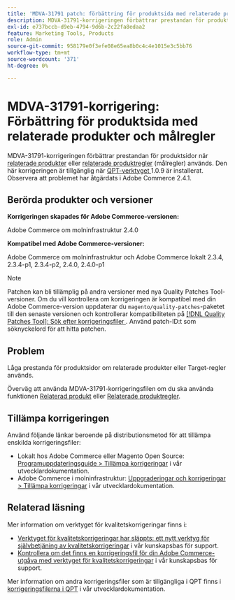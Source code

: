 ```yaml
---
title: 'MDVA-31791 patch: förbättring för produktsida med relaterade produkter och målregler'
description: MDVA-31791-korrigeringen förbättrar prestandan för produktsidor när [Relaterade produkter](https://docs.magento.com/user-guide/catalog/settings-advanced-related-products.html) eller [Relaterade produkter, regler](https://docs.magento.com/user-guide/marketing/product-related-rules.html) (målregler) används. Den här korrigeringen är tillgänglig när [QPT-verktyget (Quality Patches Tool)](/help/announcements/adobe-commerce-announcements/magento-quality-patches-released-new-tool-to-self-serve-quality-patches.md) 1.0.9 är installerat. Observera att problemet har åtgärdats i Adobe Commerce 2.4.1.
exl-id: e737bccb-d9eb-4794-9d6b-2c22fa8edaa2
feature: Marketing Tools, Products
role: Admin
source-git-commit: 958179e0f3efe08e65ea8b0c4c4e1015e3c5bb76
workflow-type: tm+mt
source-wordcount: '371'
ht-degree: 0%

---
```


# MDVA-31791-korrigering: Förbättring för produktsida med relaterade produkter och målregler

MDVA-31791-korrigeringen förbättrar prestandan för produktsidor när [relaterade produkter](https://docs.magento.com/user-guide/catalog/settings-advanced-related-products.html) eller [relaterade produktregler](https://docs.magento.com/user-guide/marketing/product-related-rules.html) (målregler) används. Den här korrigeringen är tillgänglig när [QPT-verktyget ](/help/announcements/adobe-commerce-announcements/magento-quality-patches-released-new-tool-to-self-serve-quality-patches.md) 1.0.9 är installerat. Observera att problemet har åtgärdats i Adobe Commerce 2.4.1.

## Berörda produkter och versioner

**Korrigeringen skapades för Adobe Commerce-versionen:**

Adobe Commerce om molninfrastruktur 2.4.0

**Kompatibel med Adobe Commerce-versioner:**

Adobe Commerce om molninfrastruktur och Adobe Commerce lokalt 2.3.4, 2.3.4-p1, 2.3.4-p2, 2.4.0, 2.4.0-p1

>[!NOTE]
>
>Patchen kan bli tillämplig på andra versioner med nya Quality Patches Tool-versioner. Om du vill kontrollera om korrigeringen är kompatibel med din Adobe Commerce-version uppdaterar du `magento/quality-patches`-paketet till den senaste versionen och kontrollerar kompatibiliteten på [[!DNL Quality Patches Tool]: Sök efter korrigeringsfiler ](https://devdocs.magento.com/quality-patches/tool.html#patch-grid). Använd patch-ID:t som söknyckelord för att hitta patchen.

## Problem

Låga prestanda för produktsidor om relaterade produkter eller Target-regler används.

Överväg att använda MDVA-31791-korrigeringsfilen om du ska använda funktionen [Relaterad produkt](https://docs.magento.com/user-guide/catalog/settings-advanced-related-products.html) eller [Relaterade produktregler](https://docs.magento.com/user-guide/marketing/product-related-rules.html).

## Tillämpa korrigeringen

Använd följande länkar beroende på distributionsmetod för att tillämpa enskilda korrigeringsfiler:

* Lokalt hos Adobe Commerce eller Magento Open Source: [Programuppdateringsguide > Tillämpa korrigeringar](https://devdocs.magento.com/guides/v2.4/comp-mgr/patching/mqp.html) i vår utvecklardokumentation.
* Adobe Commerce i molninfrastruktur: [Uppgraderingar och korrigeringar > Tillämpa korrigeringar](https://devdocs.magento.com/cloud/project/project-patch.html) i vår utvecklardokumentation.

## Relaterad läsning

Mer information om verktyget för kvalitetskorrigeringar finns i:

* [Verktyget för kvalitetskorrigeringar har släppts: ett nytt verktyg för självbetjäning av kvalitetskorrigeringar](/help/announcements/adobe-commerce-announcements/magento-quality-patches-released-new-tool-to-self-serve-quality-patches.md) i vår kunskapsbas för support.
* [Kontrollera om det finns en korrigeringsfil för din Adobe Commerce-utgåva med verktyget för kvalitetskorrigeringar](/help/support-tools/patches-available-in-qpt-tool/check-patch-for-magento-issue-with-magento-quality-patches.md) i vår kunskapsbas för support.

Mer information om andra korrigeringsfiler som är tillgängliga i QPT finns i [korrigeringsfilerna i QPT](https://devdocs.magento.com/quality-patches/tool.html#patch-grid) i vår utvecklardokumentation.
